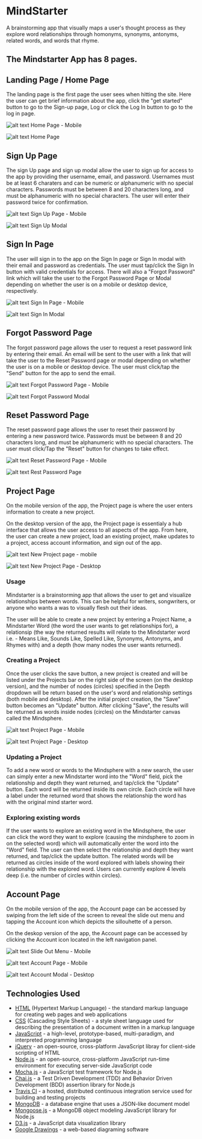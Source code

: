 # MindStarter
A brainstorming app that visually maps a user's thought process as they explore word relationships through homonyms, synonyms, antonyms, related words, and words that rhyme. 

## The Mindstarter App has 8 pages.

## Landing Page / Home Page
The landing page is the first page the user sees when hitting the site.  Here the user can get brief information about the app, click  the "get started" button to go to the Sign-up page, Log or click the Log In button to go to the log in page.

![alt text](https://github.com/sollertis8/MindStarter/blob/feature/mvp-client/images/MindStarter%20-%20Landing%20Page%20-%20mobile.png)
Home Page - Mobile

![alt text](https://github.com/sollertis8/MindStarter/blob/feature/mvp-client/images/MindStarter%20-%20Landing%20Page.png)
Home Page

## Sign Up Page
The sign Up page and sign up modal allow the user to sign up for access to the app by providing ther username, email, and password.  Usernames must be at least 6 charaters and can be numeric or alphanumeric with no special characters.  Passwords must be between 8 and 20 characters long, and must be alphanumeric with no special characters.  The user will enter their password twice for confirmation.

![alt text](https://github.com/sollertis8/MindStarter/blob/feature/mvp-client/images/MindStarter%20-%20Sign%20Up%20Page%20-%20mobile.png)
Sign Up Page - Mobile

![alt text](https://github.com/sollertis8/MindStarter/blob/feature/mvp-client/images/MindStarter%20-%20Signup%20Page.png)
Sign Up Modal

## Sign In Page
The user will sign in to the app on the Sign In page or Sign In modal with their email and password as credentials.  The user must tap/click the Sign In button with valid credentials for access.  There will also a "Forgot Password" link which will take the user to the Forgot Password Page or Modal depending on whether the user is on a mobile or desktop device, respectively.

![alt text](https://github.com/sollertis8/MindStarter/blob/feature/mvp-client/images/MindStarter%20-%20Sign%20In%20Page%20-%20mobile.png)
Sign In Page - Mobile

![alt text](https://github.com/sollertis8/MindStarter/blob/feature/mvp-client/images/MindStarter%20-%20Sign%20In%20Page.png)
Sign In Modal

## Forgot Password Page
The forgot password page allows the user to request a reset password link by entering their email.  An email will be sent to the user with a link that will take the user to the Reset Password page or modal depending on whether the user is on a mobile or desktop device.  The user must click/tap the "Send" button for the app to send the email. 

![alt text](https://github.com/sollertis8/MindStarter/blob/feature/mvp-client/images/MindStarter%20-%20Forgot%20Password%20Page%20-%20mobile.png)
Forgot Password Page - Mobile

![alt text](https://github.com/sollertis8/MindStarter/blob/feature/mvp-client/images/MindStarter%20-%20Forgot%20Password%20Page.png)
Forgot Password Modal

## Reset Password Page
The reset password page allows the user to reset their password by entering a new password twice.  Passwords must be between 8 and 20 characters long, and must be alphanumeric with no special characters.  The user must click/Tap the "Reset" button for changes to take effect. 

![alt text](https://github.com/sollertis8/MindStarter/blob/feature/mvp-client/images/MindStarter%20-%20Reset%20Password%20Page%20-%20mobile.png)
Reset Password Page - Mobile

![alt text](https://github.com/sollertis8/MindStarter/blob/feature/mvp-client/images/MindStarter%20-%20Reset%20Password%20Page.png)
Rest Password Page

## Project Page
On the mobile version of the app, the Project page is where the user enters information to create a new project.

On the desktop version of the app, the Project page is essentialy a hub interface that allows the user access to all aspects of the app.  From here, the user can create a new project, load an existing project, make updates to a project, access account information, and sign out of the app.  

![alt text](https://github.com/sollertis8/MindStarter/blob/feature/mvp-client/images/MindStarter%20-%20New%20Project%20Page%20-%20mobile.png)
New Project page - mobile

![alt text](https://github.com/sollertis8/MindStarter/blob/feature/mvp-client/images/MindStarter%20-%20Profile%20Page.png)
New Project Page - Desktop

### Usage
Mindstarter is a brainstorming app that allows the user to get and visualize relationships between words.  This can be helpful for writers, songwriters, or anyone who wants a was to visually flesh out their ideas.   

The user will be able to create a new project by entering a Project Name, a Mindstarter Word (the word the user wants to get relationships for), a relationsip (the way the returned results will relate to the Mindstarter word i.e. - Means Like, Sounds Like, Spelled Like, Synonyms, Antonyms, and Rhymes with) and a depth (how many nodes the user wants returned).  

### Creating a Project
Once the user clicks the save button, a new project is created and will be listed under the Projects bar on the right side of the screen (on the desktop version), and the number of nodes (circles) specified in the Depth dropdown will be return based on the user's word and relationship settings (both mobile and desktop).  After the initial project creation, the "Save" button becomes an "Update" button.  After clicking "Save", the results will be returned as words inside nodes (circles) on the Mindstarter canvas called the Mindsphere.

![alt text](https://github.com/sollertis8/MindStarter/blob/feature/mvp-client/images/MindStarter%20-%20Project%20Page%20-%20mobile.png)
Project Page - Mobile

![alt text](https://github.com/sollertis8/MindStarter/blob/feature/mvp-client/images/MindStarter%20-%20Profile%20Page%20Project.png)
Project Page - Desktop

### Updating a Project
To add a new word or words to the Mindsphere with a new search, the user can simply enter a new Mindstarter word into the "Word" field, pick the relationship and depth they want returned, and tap/click the "Update" button.  Each word will be returned inside its own circle.  Each circle will have a label under the returned word that shows the relationship the word has with the original mind starter word.

### Exploring existing words
If the user wants to explore an existing word in the Mindsphere, the user can click the word they want to explore (causing the mindsphere to zoom in on the selected word) which will automatically enter the word into the "Word" field.  The user can then select the relationship and depth they want returned, and tap/click the update button.  The related words will be returned as circles inside of the word explored with labels showing their relationship with the explored word.  Users can currently explore 4 levels deep (i.e. the number of circles within circles).

## Account Page
On the mobile version of the app, the Account page can be accessed by swiping from the left side of the screen to reveal the slide out menu and tapping the Account icon which depicts the sillouhette of a person.  

On the deskop version of the app, the Account page can be accessed  by clicking the Account icon located in the left navigation panel.

![alt text](https://github.com/sollertis8/MindStarter/blob/feature/mvp-client/images/MindStarter%20-%20Side%20Slide%20Menu%20-%20mobile.png)
Slide Out Menu - Mobile

![alt text](https://github.com/sollertis8/MindStarter/blob/feature/mvp-client/images/MindStarter%20-%20Account%20Page%20-%20mobile.png)
Account Page - Mobile

![alt text](https://github.com/sollertis8/MindStarter/blob/feature/mvp-client/images/MindStarter%20-%20Account%20Page.png)
Account Modal - Desktop

## Technologies Used
* [HTML](https://www.w3schools.com/html/) (Hypertext Markup Language) - the standard markup language for creating web pages and web applications<br/>
* [CSS](https://www.w3schools.com/css/) (Cascading Style Sheets) - a style sheet language used for describing the presentation of a document written in a markup language<br/>
* [JavaScript](https://developer.mozilla.org/en-US/docs/Web/JavaScript) - a high-level, prototype-based, multi-paradigm, and interpreted programming language <br/>
* [jQuery](https://jquery.com/) - an open-source, cross-platform JavaScript libray for client-side scripting of HTML<br/>
* [Node.js](https://nodejs.org/en/) - an open-source, cross-platform JavaScript run-time environment for executing server-side JavaScript code<br/>
* [Mocha.js](https://mochajs.org/) - a JavaScript test framework for Node.js<br/>
* [Chai.js](http://chaijs.com/) - a Test Driven Development (TDD) and Behavior Driven Development (BDD) assertion library for Node.js<br/>
* [Travis CI](https://travis-ci.org/) - a hosted, distributed continuous integration service used for building and testing projects<br/>
* [MongoDB](https://www.mongodb.com/) - a database engine that uses a JSON-like document model<br/>
* [Mongoose.js](http://mongoosejs.com/) - a MongoDB object modeling JavaScript library for Node.js<br/>
* [D3.js](https://d3js.org/) - a JavaScript data visualization library<br/> 
* [Google Drawings](https://docs.google.com/drawings) - a web-based diagraming software
